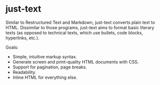 just-text
=========

Similar to Restructured Text and Markdown, just-text converts plain text to HTML.
Dissimilar to those programs, just-text aims to format basic literary texts
(as opposed to technical texts, which use bullets, code blocks, hyperlinks, etc.).

Goals:
* Simple, intuitive markup syntax.
* Generate screen and print-quality HTML documents with CSS.
* Support for pagination, page breaks.
* Readability.
* Inline HTML for everything else.